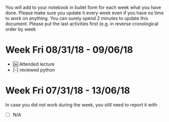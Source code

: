 You will add to your notebook in bullet form for each week what you have done. 
Please make sure you update it every week even if you have no time to work on 
anything. You can surely spend 2 minutes to update this document. Please put 
the last activities first (e.g. in reverse cronological order by week

# Week Fri 08/31/18 - 09/06/18

* :ok: Attended lecture
* [-] reviewed python

# Week Fri 07/31/18 - 13/06/18

In case you did not work during the week, you still need to report it with 

* [ ] N/A
